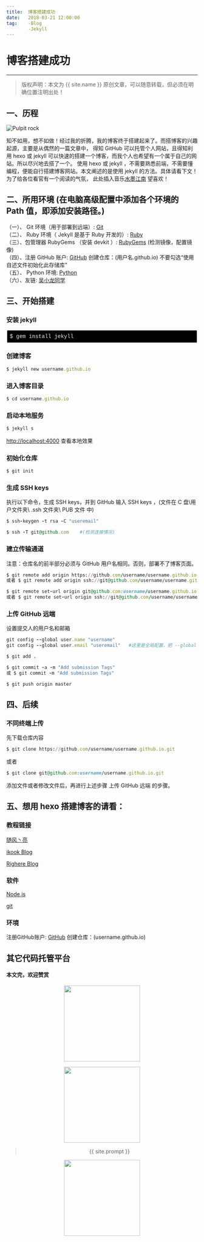 ```yaml
---             
title:  博客搭建成功
date:   2018-03-21 12:00:00
tag:    -Blog
        -Jekyll
---
```

# 博客搭建成功

***
> 版权声明：本文为 {{ site.name }} 原创文章，可以随意转载，但必须在明确位置注明出处！

## 一、历程  
<p><img border="0" src="/images/180321.jpg" alt="Pulpit rock" ></p>

知不如用，想不如做！经过我的折腾，我的博客终于搭建起来了。而搭博客的兴趣起源，主要是从偶然的一篇文章中，
得知 GitHub 可以托管个人网站，且得知利用 hexo 或 jekyll 可以快速的搭建一个博客，而我个人也希望有一个属于自己的网站。所以尽兴地去搭了一个。
使用 hexo 或 jekyll ，不需要熟悉前端，不需要懂编程，便能自行搭建博客网站。本文阐述的是使用 jekyll 的方法。具体请看下文！为了给各位看官有一个阅读的气氛，
此处插入音乐<a href="https://music.163.com/song?id=26897042&userid=1403262749">水墨江南</a> 望喜欢！

## 二、所用环境 (在电脑高级配置中添加各个环境的 Path 值，即添加安装路径。)      

（一）、 Git 环境（用于部署到远端）: <a href="https://git-scm.com/downloads">Git</a>  
（二）、 Ruby 环境（ Jekyll 是基于 Ruby 开发的）: <a href="https://rubyinstaller.org/downloads/">Ruby</a>  
（三）、包管理器 RubyGems （安装 devkit ）: <a href="https://rubyinstaller.org/downloads/">RubyGems</a> (检测镜像，配置镜像)         
（四）、注册 GitHub 账户: <a href="https://github.com/">GitHub</a> 创建仓库：(用户名.github.io) 不要勾选“使用自述文件初始化此存储库”             
（五）、 Python 环境: <a href="https://www.python.org/downloads/">Python</a>   
（六）、友链: <a href="http://wuxiaolong.me/2014/10/26/build-blog/">吴小龙同学</a>  

## 三、开始搭建     
### 安装 jekyll  
<div class="output_wrapper" id="output_wrapper_id" style="font-size: 16px; color: rgb(62, 62, 62); line-height: 1.6; word-spacing: 0px; letter-spacing: 0px; font-family: 'Helvetica Neue', Helvetica, 'Hiragino Sans GB', 'Microsoft YaHei', Arial, sans-serif;"><pre style="font-size: inherit; color: inherit; line-height: inherit; margin: 0px; padding: 0px;"><code class="hljs php" style="overflow-wrap: break-word; margin: 0px 2px; line-height: 18px; font-size: 14px; font-weight: normal; word-spacing: 0px; letter-spacing: 0px; font-family: Consolas, Inconsolata, Courier, monospace; border-radius: 0px; overflow-x: auto; color: rgb(234, 234, 234); background: rgb(0, 0, 0); padding: 0.5em; display: block !important; white-space: pre !important; word-wrap: normal !important; word-break: normal !important; overflow: auto !important;">$&nbsp;gem&nbsp;install&nbsp;jekyll<br></code></pre></div>

### 创建博客  
```ruby
$ jekyll new username.github.io
```

### 进入博客目录  
```ruby
$ cd username.github.io  
```

### 启动本地服务 
```ruby
$ jekyll s 
```
     
<http://localhost:4000> 查看本地效果     

### 初始化仓库  
```ruby
$ git init
```
### 生成 SSH keys 
执行以下命令，生成 SSH keys，并到 GitHub 输入 SSH keys  ，(文件在  C 盘\用户文件夹\ .ssh 文件夹\ PUB 文件 中)  
```ruby
$ ssh-keygen -t rsa -C "useremail"
```

```ruby
$ ssh -T git@github.com    #(检测连接情况)
```

### 建立传输通道  
注意：仓库名的前半部分必须与 GitHub 用户名相同。否则，部署不了博客页面。
```ruby
$ git remote add origin https://github.com/username/username.github.io.git   (无远程远点情况) 
或者 $ git remote add origin ssh://git@github.com/username/username.github.io.git 
```

```ruby
$ git remote set-url origin git@github.com:username/username.github.io.git   (有远程远点情况)
或者 $ git remote set-url origin ssh://git@github.com/username/username.github.io.git
```

### 上传 GitHub 远端  
设置提交人的用户名和邮箱
```ruby
git config --global user.name "username"
git config --global user.email "useremail"   #这里是全局配置，把 --global 去掉，则不是全局。
```

```ruby
$ git add .
```

```ruby
$ git commit -a -m "Add submission Tags"
或 $ git commit -m "Add submission Tags"
```

```ruby
$ git push origin master
```

## 四、后续
### 不同终端上传      
先下载仓库内容      
```ruby
$ git clone https://github.com/username/username.github.io.git
```
     
或者    
```ruby
$ git clone git@github.com:username/username.github.io.git
```
   
添加文件或者修改文件后，再进行上述步骤 上传 GitHub 远端  的步骤。      

## 五、想用 hexo 搭建博客的请看：     
### 教程链接   
   
<p><a href="http://windliang.cc/page/2/">随风丶亮
</a></p>     
<p><a href="https://ikookblog.com">ikook Blog
</a></p>
<p><a href="https://righere.github.io/2016/10/10/install-hexo/">Righere Blog</a></p>

### 软件    
<p><a href="https://nodejs.org/dist/v5.12.0/">Node.js</a></p>   
<p><a href="https://git-scm.com/downloads">git</a></p> 

### 环境    
注册GitHub账户: <a href="https://github.com/">GitHub</a> 创建仓库：(username.github.io)

## 其它代码托管平台



#### 本文完，欢迎赞赏      
<div  align="center">      
<p><img src="/images/weixin.png" width="200" height="200"></p>     

<div  align="center">      
<p><img src="/images/zhifubao.jpg" width="200" height="200"></p>     


> {{ site.prompt }}    

<div  align="center">       
<img src="https://rengui520.github.io/images/wechart.jpg" width = "200" height = "200"/>       

